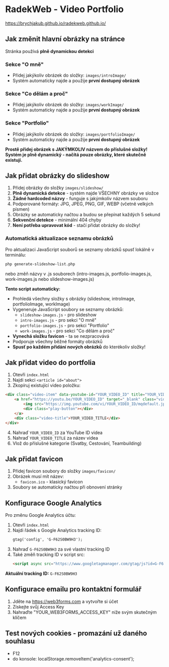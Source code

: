 # RadekWeb - Video Portfolio
https://brychjakub.github.io/radekweb.github.io/

## Jak změnit hlavní obrázky na stránce

Stránka používá **plně dynamickou detekci**

### Sekce "O mně" 
- Přidej jakýkoliv obrázek do složky: `images/introImage/`
- Systém automaticky najde a použije **první dostupný obrázek**

### Sekce "Co dělám a proč"
- Přidej jakýkoliv obrázek do složky: `images/workImage/`
- Systém automaticky najde a použije **první dostupný obrázek**

### Sekce "Portfolio"
- Přidej jakýkoliv obrázek do složky: `images/portfolioImage/`
- Systém automaticky najde a použije **první dostupný obrázek**

**Prostě přidej obrázek s JAKÝMKOLIV názvem do příslušné složky!**
**Systém je plně dynamický - načítá pouze obrázky, které skutečně existují.**

## Jak přidat obrázky do slideshow

1. Přidej obrázky do složky `images/slideshow/`
2. **Plně dynamická detekce** - systém najde VŠECHNY obrázky ve složce
3. **Žádné hardcoded názvy** - funguje s jakýmkoliv názvem souboru
4. Podporované formáty: JPG, JPEG, PNG, GIF, WEBP (včetně velkých písmen)
5. Obrázky se automaticky načtou a budou se přepínat každých 5 sekund
6. **Sekvenční detekce** - minimální 404 chyby
7. **Není potřeba upravovat kód** - stačí přidat obrázky do složky!

### Automatická aktualizace seznamu obrázků

Pro aktualizaci JavaScript souborů se seznamy obrázků spusť lokálně v terminálu:

```bash
php generate-slideshow-list.php
```

nebo změň názvy v .js souborech (intro-images.js, portfolio-images.js, work-images.js nebo slideshow-images.js)

**Tento script automaticky:**
- Prohledá všechny složky s obrázky (slideshow, introImage, portfolioImage, workImage)
- Vygeneruje JavaScript soubory se seznamy obrázků:
  - `slideshow-images.js` - pro slideshow
  - `intro-images.js` - pro sekci "O mně"
  - `portfolio-images.js` - pro sekci "Portfolio"  
  - `work-images.js` - pro sekci "Co dělám a proč"
- **Vynechá složku favicon** - ta se nezpracovává
- Podporuje všechny běžné formáty obrázků
- **Spusť po každém přidání nových obrázků** do kterékoliv složky!

## Jak přidat video do portfolia

1. Otevři `index.html`
2. Najdi sekci `<article id="about">`
3. Zkopíruj existující video položku:

```html
<div class="video-item" data-youtube-id="YOUR_VIDEO_ID" title="YOUR_VIDEO_TITLE">
    <a href="https://youtu.be/YOUR_VIDEO_ID" target="_blank" class="video-thumbnail">
        <img src="https://img.youtube.com/vi/YOUR_VIDEO_ID/mqdefault.jpg" alt="YOUR_VIDEO_TITLE" />
        <div class="play-button"></div>
    </a>
    <div class="video-title">YOUR_VIDEO_TITLE</div>
</div>
```

4. Nahraď `YOUR_VIDEO_ID` za YouTube ID videa
5. Nahraď `YOUR_VIDEO_TITLE` za název videa
6. Vlož do příslušné kategorie (Svatby, Cestování, Teambuilding)

## Jak přidat favicon

1. Přidej favicon soubory do složky `images/favicon/`
2. Obrázek musí mít název:
   - `favicon.ico` - klasický favicon
3. Soubory se automaticky načtou při obnovení stránky

## Konfigurace Google Analytics

Pro změnu Google Analytics účtu:

1. Otevři `index.html`
2. Najdi řádek s Google Analytics tracking ID:
   ```html
   gtag('config', 'G-F62S0BW9H3');
   ```
3. Nahraď `G-F62S0BW9H3` za své vlastní tracking ID
4. Také změň tracking ID v script src:
   ```html
   <script async src="https://www.googletagmanager.com/gtag/js?id=G-F62S0BW9H3"></script>
   ```

**Aktuální tracking ID:** `G-F62S0BW9H3`

## Konfigurace emailu pro kontaktní formulář

 1. Jděte na https://web3forms.com a vytvořte si účet
 2. Získejte svůj Access Key
 3. Nahraďte "YOUR_WEB3FORMS_ACCESS_KEY" níže svým skutečným klíčem


## Test nových cookies - promazání už daného souhlasu
- F12
- do konsole: localStorage.removeItem('analytics-consent');